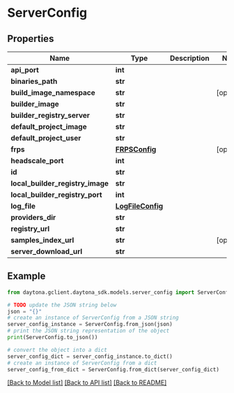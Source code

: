 # ServerConfig


## Properties

Name | Type | Description | Notes
------------ | ------------- | ------------- | -------------
**api_port** | **int** |  | 
**binaries_path** | **str** |  | 
**build_image_namespace** | **str** |  | [optional] 
**builder_image** | **str** |  | 
**builder_registry_server** | **str** |  | 
**default_project_image** | **str** |  | 
**default_project_user** | **str** |  | 
**frps** | [**FRPSConfig**](FRPSConfig.md) |  | [optional] 
**headscale_port** | **int** |  | 
**id** | **str** |  | 
**local_builder_registry_image** | **str** |  | 
**local_builder_registry_port** | **int** |  | 
**log_file** | [**LogFileConfig**](LogFileConfig.md) |  | 
**providers_dir** | **str** |  | 
**registry_url** | **str** |  | 
**samples_index_url** | **str** |  | [optional] 
**server_download_url** | **str** |  | 

## Example

```python
from daytona.gclient.daytona_sdk.models.server_config import ServerConfig

# TODO update the JSON string below
json = "{}"
# create an instance of ServerConfig from a JSON string
server_config_instance = ServerConfig.from_json(json)
# print the JSON string representation of the object
print(ServerConfig.to_json())

# convert the object into a dict
server_config_dict = server_config_instance.to_dict()
# create an instance of ServerConfig from a dict
server_config_from_dict = ServerConfig.from_dict(server_config_dict)
```
[[Back to Model list]](../README.md#documentation-for-models) [[Back to API list]](../README.md#documentation-for-api-endpoints) [[Back to README]](../README.md)


